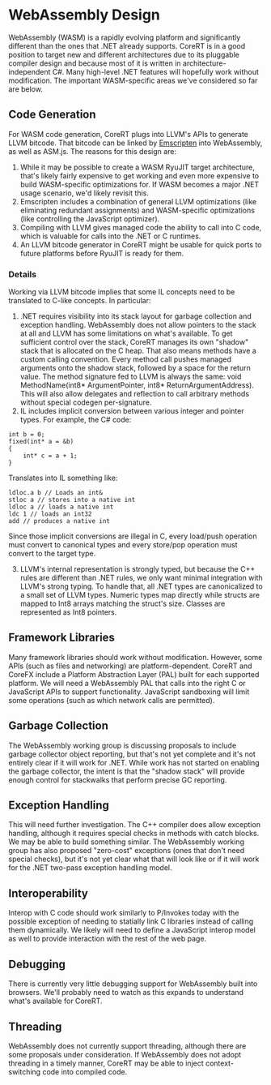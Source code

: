 # WebAssembly Design

WebAssembly (WASM) is a rapidly evolving platform and significantly different than the ones that .NET already supports. CoreRT is in a good position to target new and different architectures due to its pluggable compiler design and because most of it is written in architecture-independent C#. Many high-level .NET features will hopefully work without modification. The important WASM-specific areas we've considered so far are below.

## Code Generation
For WASM code generation, CoreRT plugs into LLVM's APIs to generate LLVM bitcode. That bitcode can be linked by [Emscripten](http://kripken.github.io/emscripten-site/) into WebAssembly, as well as ASM.js. The reasons for this design are:
1. While it may be possible to create a WASM RyuJIT target architecture, that's likely fairly expensive to get working and even more expensive to build WASM-specific optimizations for. If WASM becomes a major .NET usage scenario, we'd likely revisit this.
2. Emscripten includes a combination of general LLVM optimizations (like eliminating redundant assignments) and WASM-specific optimizations (like controlling the JavaScript optimizer).
3. Compiling with LLVM gives managed code the ability to call into C code, which is valuable for calls into the .NET or C runtimes.
4. An LLVM bitcode generator in CoreRT might be usable for quick ports to future platforms before RyuJIT is ready for them.

### Details
Working via LLVM bitcode implies that some IL concepts need to be translated to C-like concepts. In particular:
1. .NET requires visibility into its stack layout for garbage collection and exception handling. WebAssembly does not allow pointers to the stack at all and LLVM has some limitations on what's available. To get sufficient control over the stack, CoreRT manages its own "shadow" stack that is allocated on the C heap. That also means methods have a custom calling convention. Every method call pushes managed arguments onto the shadow stack, followed by a space for the return value. The method signature fed to LLVM is always the same: void MethodName(int8* ArgumentPointer, int8* ReturnArgumentAddress). This will also allow delegates and reflection to call arbitrary methods without special codegen per-signature.
2. IL includes implicit conversion between various integer and pointer types. For example, the C# code:
```
int b = 0;
fixed(int* a = &b)
{
    int* c = a + 1;
}
```
Translates into IL something like:
```
ldloc.a b // Loads an int&
stloc a // stores into a native int
ldloc a // loads a native int
ldc 1 // loads an int32
add // produces a native int
```
Since those implicit conversions are illegal in C, every load/push operation must convert to canonical types and every store/pop operation must convert to the target type.

3. LLVM's internal representation is strongly typed, but because the C++ rules are different than .NET rules, we only want minimal integration with LLVM's strong typing. To handle that, all .NET types are canonicalized to a small set of LLVM types. Numeric types map directly while structs are mapped to Int8 arrays matching the struct's size. Classes are represented as Int8 pointers.

## Framework Libraries
Many framework libraries should work without modification. However, some APIs (such as files and networking) are platform-dependent. CoreRT and CoreFX include a Platform Abstraction Layer (PAL) built for each supported platform. We will need a WebAssembly PAL that calls into the right C or JavaScript APIs to support functionality. JavaScript sandboxing will limit some operations (such as which network calls are permitted).

## Garbage Collection
The WebAssembly working group is discussing proposals to include garbage collector object reporting, but that's not yet complete and it's not entirely clear if it will work for .NET. While work has not started on enabling the garbage collector, the intent is that the "shadow stack" will provide enough control for stackwalks that perform precise GC reporting.

## Exception Handling
This will need further investigation. The C++ compiler does allow exception handling, although it requires special checks in methods with catch blocks. We may be able to build something similar. The WebAssembly working group has also proposed "zero-cost" exceptions (ones that don't need special checks), but it's not yet clear what that will look like or if it will work for the .NET two-pass exception handling model.

## Interoperability
Interop with C code should work similarly to P/Invokes today with the possible exception of needing to statially link C libraries instead of calling them dynamically. We likely will need to define a JavaScript interop model as well to provide interaction with the rest of the web page.

## Debugging
There is currently very little debugging support for WebAssembly built into browsers. We'll probably need to watch as this expands to understand what's available for CoreRT.

## Threading
WebAssembly does not currently support threading, although there are some proposals under consideration. If WebAssembly does not adopt threading in a timely manner, CoreRT may be able to inject context-switching code into compiled code.
